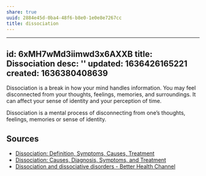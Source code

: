```yaml
---
share: true
uuid: 2884e45d-0ba4-48f6-b8e0-1e0e8e7267cc
title: dissociation
---
```

---
id: 6xMH7wMd3iimwd3x6AXXB
title: Dissociation
desc: ''
updated: 1636426165221
created: 1636380408639
---


Dissociation is a break in how your mind handles information. You may feel disconnected from your thoughts, feelings, memories, and surroundings. It can affect your sense of identity and your perception of time.

Dissociation is a mental process of disconnecting from one’s thoughts, feelings, memories or sense of identity.

## Sources

* [Dissociation: Definition, Symptoms, Causes, Treatment](https://www.verywellmind.com/dissociation-2797292)
* [Dissociation: Causes, Diagnosis, Symptoms, and Treatment](https://www.webmd.com/mental-health/dissociation-overview)
* [Dissociation and dissociative disorders - Better Health Channel](https://www.betterhealth.vic.gov.au/health/conditionsandtreatments/dissociation-and-dissociative-disorders)